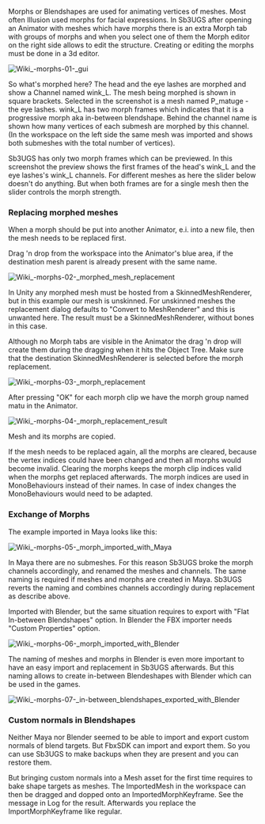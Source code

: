 Morphs or Blendshapes are used for animating vertices of meshes. Most often Illusion used morphs for facial expressions. In Sb3UGS after opening an Animator with meshes which have morphs there is an extra Morph tab with groups of morphs and when you select one of them the Morph editor on the right side allows to edit the structure. Creating or editing the morphs must be done in a 3d editor.

![Wiki_-_morphs_-_01_-_gui](https://user-images.githubusercontent.com/104311725/167836373-65c272b3-c290-4966-89d4-0668f0987288.png)

So what's morphed here? The head and the eye lashes are morphed and show a Channel named wink_L. The mesh being morphed is shown in square brackets. Selected in the screenshot is a mesh named P_matuge - the eye lashes. wink_L has two morph frames which indicates that it is a progressive morph aka in-between blendshape. Behind the channel name is shown how many vertices of each submesh are morphed by this channel. (In the workspace on the left side the same mesh was imported and shows both submeshes with the total number of vertices).


Sb3UGS has only two morph frames which can be previewed. In this screenshot the preview shows the first frames of the head's wink_L and the eye lashes's wink_L channels. For different meshes as here the slider below doesn't do anything. But when both frames are for a single mesh then the slider controls the morph strength.
### Replacing morphed meshes

When a morph should be put into another Animator, e.i. into a new file, then the mesh needs to be replaced first.

Drag 'n drop from the workspace into the Animator's blue area, if the destination mesh parent is already present with the same name.

![Wiki_-_morphs_-_02_-_morphed_mesh_replacement](https://user-images.githubusercontent.com/104311725/167836503-92330325-b24d-48e7-8398-3ef2c0240f31.png)

In Unity any morphed mesh must be hosted from a SkinnedMeshRenderer, but in this example our mesh is unskinned. For unskinned meshes the replacement dialog defaults to "Convert to MeshRenderer" and this is unwanted here. The result must be a SkinnedMeshRenderer, without bones in this case.


Although no Morph tabs are visible in the Animator the drag 'n drop will create them during the dragging when it hits the Object Tree. Make sure that the destination SkinnedMeshRenderer is selected before the morph replacement.

![Wiki_-_morphs_-_03_-_morph_replacement](https://user-images.githubusercontent.com/104311725/167836678-dd2f0c24-d454-4af7-b616-c6cb2f6899ee.png)

After pressing "OK" for each morph clip we have the morph group named matu in the Animator.

![Wiki_-_morphs_-_04_-_morph_replacement_result](https://user-images.githubusercontent.com/104311725/167836807-6fcfbbf4-bd96-4728-9dc9-dc113a75e705.png)

Mesh and its morphs are copied.

If the mesh needs to be replaced again, all the morphs are cleared, because the vertex indices could have been changed and then all morphs would become invalid. Clearing the morphs keeps the morph clip indices valid when the morphs get replaced afterwards. The morph indices are used in MonoBehaviours instead of their names. In case of index changes the MonoBehaviours would need to be adapted.
### Exchange of Morphs

The example imported in Maya looks like this:

![Wiki_-_morphs_-_05_-_morph_imported_with_Maya](https://user-images.githubusercontent.com/104311725/167836989-f1b6089d-a30d-4cb6-9533-4f7432cab77d.png)

In Maya there are no submeshes. For this reason Sb3UGS broke the morph channels accordingly, and renamed the meshes and channels. The same naming is required if meshes and morphs are created in Maya. Sb3UGS reverts the naming and combines channels accordingly during replacement as describe above.


Imported with Blender, but the same situation requires to export with "Flat In-between Blendshapes" option. In Blender the FBX importer needs "Custom Properties" option.

![Wiki_-_morphs_-_06_-_morph_imported_with_Blender](https://user-images.githubusercontent.com/104311725/167837143-24715dea-0839-4c89-bd96-fad91fe93fa1.png)

The naming of meshes and morphs in Blender is even more important to have an easy import and replacement in Sb3UGS afterwards. But this naming allows to create in-between Blendeshapes with Blender which can be used in the games.

![Wiki_-_morphs_-_07_-_in-between_blendshapes_exported_with_Blender](https://user-images.githubusercontent.com/104311725/167837260-a3b04fee-7d62-4753-acf2-c02ed3f0ec77.png)

### Custom normals in Blendshapes

Neither Maya nor Blender seemed to be able to import and export custom normals of blend targets. But FbxSDK can import and export them. So you can use Sb3UGS to make backups when they are present and you can restore them.

But bringing custom normals into a Mesh asset for the first time requires to bake shape targets as meshes. The ImportedMesh in the workspace can then be dragged and dopped onto an ImportedMorphKeyframe. See the message in Log for the result. Afterwards you replace the ImportMorphKeyframe like regular.

